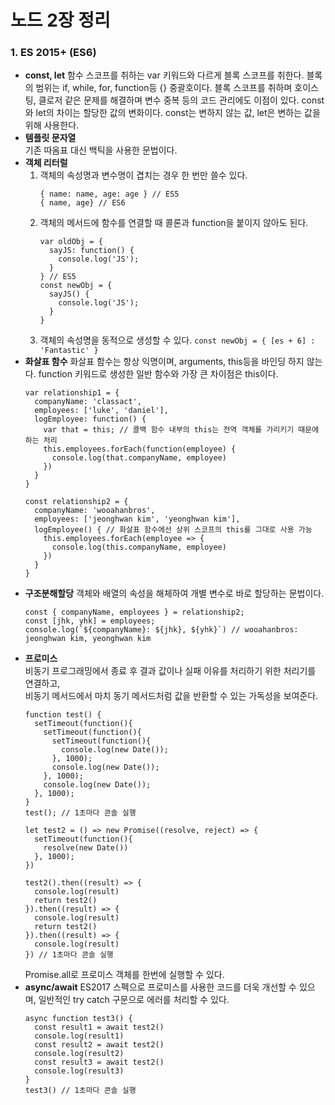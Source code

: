 # 노드 2장 정리
### 1. ES 2015+ (ES6)
- **const, let**
함수 스코프를 취하는 var 키워드와 다르게 블록 스코프를 취한다. 블록의 범위는 if, while, for, function등 {} 중괄호이다. 블록 스코프를 취하며 호이스팅, 클로저 같은 문제를 해결하며 변수 중복 등의 코드 관리에도 이점이 있다.
const와 let의 차이는 할당한 값의 변화이다. const는 변하지 않는 값, let은 변하는 값을 위해 사용한다.
- **템플릿 문자열**  
기존 따옴표 대신 백틱을 사용한 문법이다.
- **객체 리터럴**
  1. 객체의 속성명과 변수명이 겹치는 경우 한 번만 쓸수 있다.
      ```
      { name: name, age: age } // ES5  
      { name, age} // ES6
      ``` 
  2. 객체의 메서드에 함수를 연결할 때 콜론과 function을 붙이지 않아도 된다.
      ```
      var oldObj = {
        sayJS: function() {
          console.log('JS');
        }
      } // ES5
      const newObj = {
        sayJS() {
          console.log('JS');
        }
      }
      ```
  3. 객체의 속성명을 동적으로 생성할 수 있다.
     `const newObj = { [es + 6] : 'Fantastic' }`
- **화살표 함수**
화살표 함수는 항상 익명이며, arguments, this등을 바인딩 하지 않는다. 
function 키워드로 생성한 일반 함수와 가장 큰 차이점은 this이다.
  ```
  var relationship1 = {
    companyName: 'classact',
    employees: ['luke', 'daniel'],
    logEmployee: function() {
      var that = this; // 콜백 함수 내부의 this는 전역 객체를 가리키기 때문에 하는 처리
      this.employees.forEach(function(employee) {
        console.log(that.companyName, employee)
      })
    }
  } 

  const relationship2 = {
    companyName: 'wooahanbros',
    employees: ['jeonghwan kim', 'yeonghwan kim'],
    logEmployee() { // 화살표 함수에선 상위 스코프의 this를 그대로 사용 가능
      this.employees.forEach(employee => {
        console.log(this.companyName, employee)
      })
    }
  }
  ```
- **구조분해할당**
객체와 배열의 속성을 해체하여 개별 변수로 바로 할당하는 문법이다.
  ``` 
  const { companyName, employees } = relationship2;
  const [jhk, yhk] = employees;
  console.log(`${companyName}: ${jhk}, ${yhk}`) // wooahanbros: jeonghwan kim, yeonghwan kim
  ```
- **프로미스**  
비동기 프로그래밍에서 종료 후 결과 값이나 실패 이유를 처리하기 위한 처리기를 연결하고,  
비동기 메서드에서 마치 동기 메서드처럼 값을 반환할 수 있는 가독성을 보여준다.
  ```
  function test() {
    setTimeout(function(){
      setTimeout(function(){
        setTimeout(function(){
          console.log(new Date());
        }, 1000);
        console.log(new Date());
      }, 1000);
      console.log(new Date());
    }, 1000);
  }
  test(); // 1초마다 콘솔 실행
  
  let test2 = () => new Promise((resolve, reject) => {
    setTimeout(function(){
      resolve(new Date())
    }, 1000);
  })

  test2().then((result) => {
    console.log(result)
    return test2()
  }).then((result) => {
    console.log(result)
    return test2()
  }).then((result) => {
    console.log(result)
  }) // 1초마다 콘솔 실행
  ```
  Promise.all로 프로미스 객체를 한번에 실행할 수 있다.
- **async/await**
ES2017 스펙으로 프로미스를 사용한 코드를 더욱 개선할 수 있으며, 일반적인 try catch 구문으로 에러를 처리할 수 있다.
  ```
  async function test3() {
    const result1 = await test2()
    console.log(result1)
    const result2 = await test2()
    console.log(result2)
    const result3 = await test2()
    console.log(result3)
  }
  test3() // 1초마다 콘솔 실행
  ```